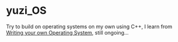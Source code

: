 # yuzi_OS
Try to build on operating systems on my own using C++, I learn from [Writing your own Operating System](https://www.youtube.com/playlist?list=PLHh55M_Kq4OApWScZyPl5HhgsTJS9MZ6M), still ongoing...

